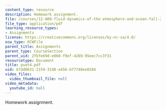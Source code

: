 ```yaml
---
content_type: resource
description: Homework assignment.
file: /courses/12-800-fluid-dynamics-of-the-atmosphere-and-ocean-fall-2004/67dd0631215931d8a456b77748ee8184_pset4.pdf
file_type: application/pdf
learning_resource_types:
- Assignments
license: https://creativecommons.org/licenses/by-nc-sa/4.0/
ocw_type: OCWFile
parent_title: Assignments
parent_type: CourseSection
parent_uid: 2fbfe69d-e860-f9ef-4269-95eec7cc3f31
resourcetype: Document
title: pset4.pdf
uid: 67dd0631-2159-31d8-a456-b77748ee8184
video_files:
  video_thumbnail_file: null
video_metadata:
  youtube_id: null
---
```

Homework assignment.